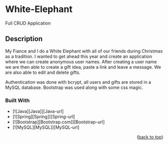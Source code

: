 # White-Elephant
Full CRUD Application

## Description

My Fiance and I do a White Elephant with all of our friends during Christmas as a tradition. I wanted to get ahead this year and create an application where we can create anonymous user names. After creating a user name we are then able to create a gift idea, paste a link and leave a message. We are also able to edit and delete gifts.

Authentication was done with bcrypt, all users and gifts are stored in a MySQL database.
Bootstrap was used along with some css magic. 

### Built With

* [![Java][Java]][Java-url]
* [![Spring][Spring]][Spring-url]
* [![Bootstrap][Bootstrap.com]][Bootstrap-url]
* [![MySQL][MySQL]][MySQL-url]


<p align="right">(<a href="#readme-top">back to top</a>)</p>

